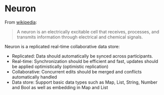 # Neuron
From [wikipedia](https://en.wikipedia.org/wiki/Neuron):

> A neuron is an electrically excitable cell that receives, processes, and transmits information through electrical and chemical signals.

Neuron is a replicated real-time collaborative data store:

- Replicated: Data should automatically be synced across participants.
- Real-time: Synchronization should be efficient and fast, updates should be applied optimistically (optimistic replication)
- Collaborative: Concurrent edits should be merged and conflicts automatically handled
- Data store: Support basic data types such as Map, List, String, Number and Bool as well as embedding in Map and List

